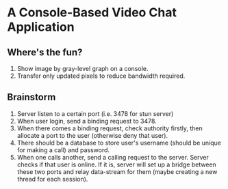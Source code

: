 # A Console-Based Video Chat Application

## Where's the fun?
1. Show image by gray-level graph on a console.
2. Transfer only updated pixels to reduce bandwidth required.



## Brainstorm
1. Server listen to a certain port (i.e. 3478 for stun server)
2. When user login, send a binding request to 3478.
3. When there comes a binding request, check authority firstly, then allocate a port to the user (otherwise deny that user).
4. There should be a database to store user's username (should be unique for making a call) and password.
5. When one calls another, send a calling request to the server. Server checks if that user is online. If it is, server will set up a bridge between these two ports and relay data-stream for them (maybe creating a new thread for each session).
